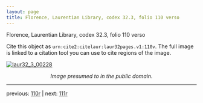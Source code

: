 ```yaml
---
layout: page
title: Florence, Laurentian Library, codex 32.3, folio 110 verso
---
```


Florence, Laurentian Library, codex 32.3, folio 110 verso

Cite this object as `urn:cite2:citelaur:laur32pages.v1:110v`.  The full image is linked to a citation tool you can use to cite regions of the image.

[![laur32_3_00228](http://www.homermultitext.org/iipsrv?IIIF=/project/homer/pyramidal/deepzoom/citelaur/laur32imgs/v1/laur32_3_00228.tif/full/800,/0/default.jpg)](http://www.homermultitext.org/ict2/?urn=urn:cite2:citelaur:laur32imgs.v1:laur32_3_00228) 

<p style="text-align: center; font-style: italic;">Image presumed to in the public domain.</p>

---

previous: [110r](../110r/) | next: [111r](../111r/)